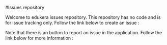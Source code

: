 #Issues repository

Welcome to edukera issues repository. This repository has no code and is for issue tracking only. Follow the link below to create an issue :

Note that there is an button to report an issue in the application. Follow the link below for more information :
